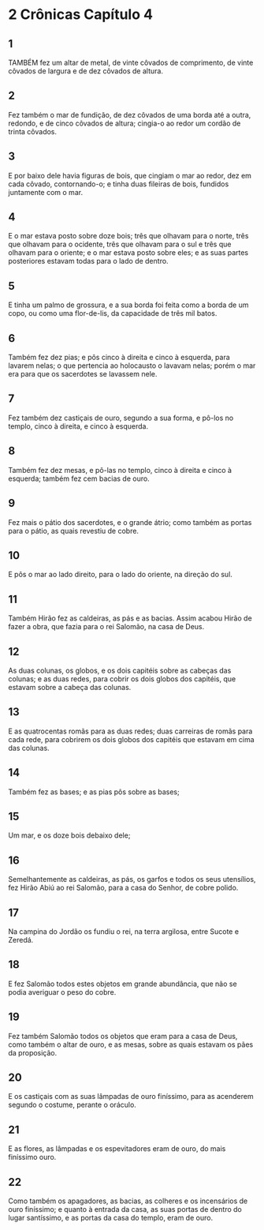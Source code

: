 # 2 Crônicas Capítulo 4

## 1
TAMBÉM fez um altar de metal, de vinte côvados de comprimento, de vinte côvados de largura e de dez côvados de altura.

## 2
Fez também o mar de fundição, de dez côvados de uma borda até a outra, redondo, e de cinco côvados de altura; cingia-o ao redor um cordão de trinta côvados.

## 3
E por baixo dele havia figuras de bois, que cingiam o mar ao redor, dez em cada côvado, contornando-o; e tinha duas fileiras de bois, fundidos juntamente com o mar.

## 4
E o mar estava posto sobre doze bois; três que olhavam para o norte, três que olhavam para o ocidente, três que olhavam para o sul e três que olhavam para o oriente; e o mar estava posto sobre eles; e as suas partes posteriores estavam todas para o lado de dentro.

## 5
E tinha um palmo de grossura, e a sua borda foi feita como a borda de um copo, ou como uma flor-de-lis, da capacidade de três mil batos.

## 6
Também fez dez pias; e pôs cinco à direita e cinco à esquerda, para lavarem nelas; o que pertencia ao holocausto o lavavam nelas; porém o mar era para que os sacerdotes se lavassem nele.

## 7
Fez também dez castiçais de ouro, segundo a sua forma, e pô-los no templo, cinco à direita, e cinco à esquerda.

## 8
Também fez dez mesas, e pô-las no templo, cinco à direita e cinco à esquerda; também fez cem bacias de ouro.

## 9
Fez mais o pátio dos sacerdotes, e o grande átrio; como também as portas para o pátio, as quais revestiu de cobre.

## 10
E pôs o mar ao lado direito, para o lado do oriente, na direção do sul.

## 11
Também Hirão fez as caldeiras, as pás e as bacias. Assim acabou Hirão de fazer a obra, que fazia para o rei Salomão, na casa de Deus.

## 12
As duas colunas, os globos, e os dois capitéis sobre as cabeças das colunas; e as duas redes, para cobrir os dois globos dos capitéis, que estavam sobre a cabeça das colunas.

## 13
E as quatrocentas romãs para as duas redes; duas carreiras de romãs para cada rede, para cobrirem os dois globos dos capitéis que estavam em cima das colunas.

## 14
Também fez as bases; e as pias pôs sobre as bases;

## 15
Um mar, e os doze bois debaixo dele;

## 16
Semelhantemente as caldeiras, as pás, os garfos e todos os seus utensílios, fez Hirão Abiú ao rei Salomão, para a casa do Senhor, de cobre polido.

## 17
Na campina do Jordão os fundiu o rei, na terra argilosa, entre Sucote e Zeredá.

## 18
E fez Salomão todos estes objetos em grande abundância, que não se podia averiguar o peso do cobre.

## 19
Fez também Salomão todos os objetos que eram para a casa de Deus, como também o altar de ouro, e as mesas, sobre as quais estavam os pães da proposição.

## 20
E os castiçais com as suas lâmpadas de ouro finíssimo, para as acenderem segundo o costume, perante o oráculo.

## 21
E as flores, as lâmpadas e os espevitadores eram de ouro, do mais finíssimo ouro.

## 22
Como também os apagadores, as bacias, as colheres e os incensários de ouro finíssimo; e quanto à entrada da casa, as suas portas de dentro do lugar santíssimo, e as portas da casa do templo, eram de ouro.

